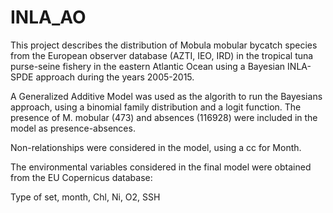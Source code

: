 # INLA_AO

This project describes the distribution of Mobula mobular bycatch species from the European observer database (AZTI, IEO, IRD) in the tropical tuna purse-seine fishery in the eastern Atlantic Ocean using a Bayesian INLA-SPDE approach during the years 2005-2015.

A Generalized Additive Model was used as the algorith to run the Bayesians approach, using a binomial family distribution and a logit function. The presence of M. mobular (473) and absences (116928) were included in the model as presence-absences.

Non-relationships were considered in the model, using a cc for Month.

The environmental variables considered in the final model were obtained from the EU Copernicus database:

Type of set, month, Chl, Ni, O2, SSH

